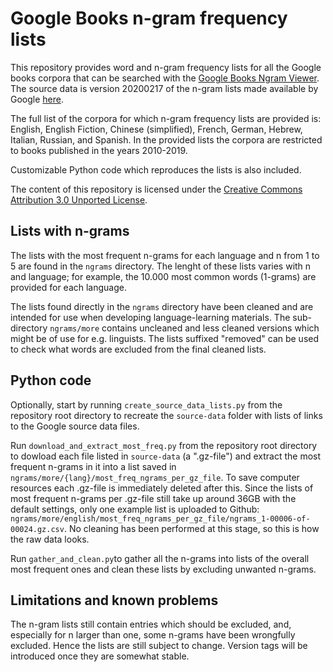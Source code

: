 # Google Books n-gram frequency lists

This repository provides word and n-gram frequency lists for all the Google books corpora that can be searched with the [Google Books Ngram Viewer](https://books.google.com/ngrams/). The source data is version 20200217 of the n-gram lists made available by Google [here](https://storage.googleapis.com/books/ngrams/books/datasetsv3.html).

The full list of the corpora for which n-gram frequency lists are provided is: English, English Fiction, Chinese (simplified), French, German, Hebrew, Italian, Russian, and Spanish. In the provided lists the corpora are restricted to books published in the years 2010-2019.

Customizable Python code which reproduces the lists is also included.

The content of this repository is licensed under the [Creative Commons Attribution 3.0 Unported License](https://creativecommons.org/licenses/by/3.0/).


## Lists with n-grams

The lists with the most frequent n-grams for each language and n from 1 to 5 are found in the `ngrams` directory. The lenght of these lists varies with n and language; for example, the 10.000 most common words (1-grams) are provided for each language.

The lists found directly in the `ngrams` directory have been cleaned and are intended for use when developing language-learning materials. The sub-directory `ngrams/more` contains uncleaned and less cleaned versions which might be of use for e.g. linguists. The lists suffixed "removed" can be used to check what words are excluded from the final cleaned lists.


## Python code

Optionally, start by running `create_source_data_lists.py` from the repository root directory to recreate the `source-data` folder with lists of links to the Google source data files.

Run `download_and_extract_most_freq.py` from the repository root directory to dowload each file listed in `source-data` (a ".gz-file") and extract the most frequent n-grams in it into a list saved in `ngrams/more/{lang}/most_freq_ngrams_per_gz_file`. To save computer resources each .gz-file is immediately deleted after this. Since the lists of most frequent n-grams per .gz-file still take up around 36GB with the default settings, only one example list is uploaded to Github: `ngrams/more/english/most_freq_ngrams_per_gz_file/ngrams_1-00006-of-00024.gz.csv`. No cleaning has been performed at this stage, so this is how the raw data looks.

Run `gather_and_clean.py`to gather all the n-grams into lists of the overall most frequent ones and clean these lists by excluding unwanted n-grams.


## Limitations and known problems

The n-gram lists still contain entries which should be excluded, and, especially for n larger than one, some n-grams have been wrongfully excluded. Hence the lists are still subject to change. Version tags will be introduced once they are somewhat stable.

